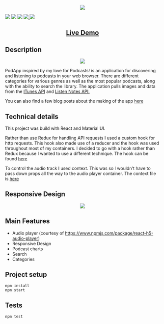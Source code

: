 <p align="center">
  <img src="https://res.cloudinary.com/dndp8567v/image/upload/v1608566331/logo_cropped_ab3eb6bdd5.png">
</p>

<img src="https://img.shields.io/badge/madeby-cam71101-green" />
<img src="https://img.shields.io/github/languages/top/cam71101/podcastapp" />
<img src="https://img.shields.io/github/last-commit/cam71101/podcastapp" />
<a href="https://twitter.com/d_fisherWebDev" alt="twitter">
<img src="https://img.shields.io/twitter/follow/d_fisherWebDev?style=social" />
</a>
<img src="https://img.shields.io/badge/react-17.0.1-green" />
</p>

<h2 align="center"><a  href="https://cam71101.github.io/PodcastApp/">Live Demo</a></h2>

## Description

<p align="center">
<img src="https://res.cloudinary.com/dndp8567v/image/upload/v1608116331/PodcastApp_adeb2f3e15.gif" />
</p>

PodApp inspired by my love for Podcasts! is an application for discovering and listening to podcasts in your web browser. There are different categories for various genres as well as the most popular podcasts, along with the ability to search the library. The application pulls images and data from the <a  href="https://affiliate.itunes.apple.com/resources/documentation/itunes-store-web-service-search-api/">ITunes API</a> and <a  href="https://www.listennotes.com/api/">Listen Notes API.</a>

You can also find a few blog posts about the making of the app <a  href="https://d-fisher.com/blogs">here</a>

## Technical details

This project was build with React and Material UI.

Rather than use Redux for handling API requests I used a custom hook for http requests. This hook also made use of a reducer and the hook was used throughout most of my containers. I decided to go with a hook rather than Redux because I wanted to use a different technique. The hook can be found <a href="https://github.com/cam71101/PodcastApp/blob/f6d09907bc2a1a214175486806292889b728a746/src/hooks/http.js#L1-L165">here</a>

To control the audio track I used context. This was so I wouldn't have to pass down props all the way to the audio player container. The context file is <a href="https://github.com/cam71101/PodcastApp/blob/f6d09907bc2a1a214175486806292889b728a746/src/context/audio-context.js#L1-L40"> here </a>

## Responsive Design

<p align="center">
<img src="https://res.cloudinary.com/dndp8567v/image/upload/v1608584482/PodcastAppResponsiveLowRes_9084851fc7.gif" />
</p>

## Main Features

- Audio player (courtesy of https://www.npmjs.com/package/react-h5-audio-player)
- Responsive Design
- Podcast charts
- Search
- Categories

## Project setup

```
npm install
npm start
```

## Tests

```
npm test
```
